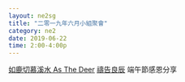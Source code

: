 ```yaml
---
layout: ne2sg
title: "二零一九年六月小組聚會"
category: ne2
date: 2019-06-22
time: 2:00-4:00p
---
```

<span>[如鹿切慕溪水 As The Deer](http://www.youtube.com/watch?v=xPS-KgfCQo8)</span>
<span>[禱告良辰](http://www.youtube.com/watch?v=Mek1J2EJsYI)</span>
<span>端午節感恩分享</span>
